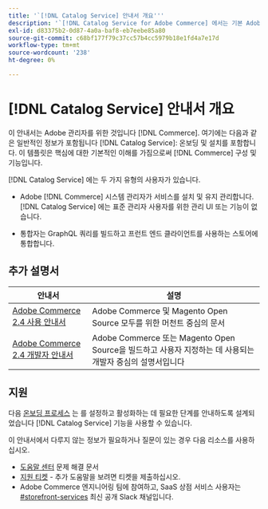```yaml
---
title: '`[!DNL Catalog Service] 안내서 개요'''
description: '`[!DNL Catalog Service for Adobe Commerce] 에서는 기본 Adobe Commerce GraphQL 쿼리보다 제품 표시 페이지 및 제품 목록 페이지의 내용을 더 빨리 검색하는 방법을 제공합니다.'''
exl-id: d83375b2-0d87-4a0a-baf8-eb7eebe85a80
source-git-commit: c68bf177f79c37cc57b4cc5979b18e1fd4a7e17d
workflow-type: tm+mt
source-wordcount: '238'
ht-degree: 0%

---
```


# [!DNL Catalog Service] 안내서 개요

이 안내서는 Adobe 관리자를 위한 것입니다 [!DNL Commerce]. 여기에는 다음과 같은 일반적인 정보가 포함됩니다 [!DNL Catalog Service]: 온보딩 및 설치를 포함합니다. 이 템플릿은 핵심에 대한 기본적인 이해를 가짐으로써 [!DNL Commerce] 구성 및 기능입니다.

[!DNL Catalog Service] 에는 두 가지 유형의 사용자가 있습니다.

* Adobe [!DNL Commerce] 시스템 관리자가 서비스를 설치 및 유지 관리합니다. [!DNL Catalog Service] 에는 표준 관리자 사용자를 위한 관리 UI 또는 기능이 없습니다.

* 통합자는 GraphQL 쿼리를 빌드하고 프런트 엔드 클라이언트를 사용하는 스토어에 통합합니다.

## 추가 설명서

| 안내서 | 설명 |
|------ | ----------- |
| [Adobe Commerce 2.4 사용 안내서](https://experienceleague.adobe.com/docs/commerce.html) | Adobe Commerce 및 Magento Open Source 모두를 위한 머천트 중심의 문서 |
| [Adobe Commerce 2.4 개발자 안내서](https://developer.adobe.com/commerce/docs) | Adobe Commerce 또는 Magento Open Source을 빌드하고 사용자 지정하는 데 사용되는 개발자 중심의 설명서입니다 |

## 지원

다음 [온보딩 프로세스](https://experienceleague.adobe.com/docs/commerce-merchant-services/catalog-service/installation.html) 는 를 설정하고 활성화하는 데 필요한 단계를 안내하도록 설계되었습니다 [!DNL Catalog Service] 기능을 사용할 수 있습니다.

이 안내서에서 다루지 않는 정보가 필요하거나 질문이 있는 경우 다음 리소스를 사용하십시오.

* [도움말 센터](https://experienceleague.adobe.com/docs/commerce-knowledge-base/kb/overview.html) 문제 해결 문서
* [지원 티켓](https://experienceleague.adobe.com/docs/commerce-knowledge-base/kb/help-center-guide/magento-help-center-user-guide.html#submit-ticket) - 추가 도움말을 보려면 티켓을 제출하십시오.
* Adobe Commerce 엔지니어링 팀에 참여하고, SaaS 상점 서비스 사용자는 [#storefront-services](https://magentocommeng.slack.com/archives/C03HVPG8RS4) 최신 공개 Slack 채널입니다.
